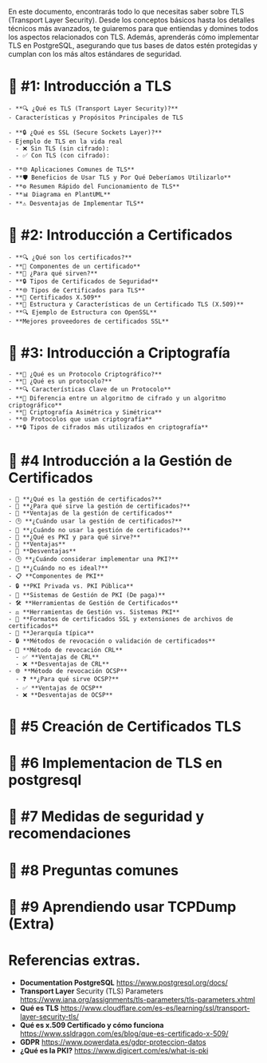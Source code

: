 En este documento, encontrarás todo lo que necesitas saber sobre TLS (Transport Layer Security). Desde los conceptos básicos hasta los detalles técnicos más avanzados, te guiaremos para que entiendas y domines todos los aspectos relacionados con TLS. Además, aprenderás cómo implementar TLS en PostgreSQL, asegurando que tus bases de datos estén protegidas y cumplan con los más altos estándares de seguridad.

 
 
# 📘 #1: Introducción a TLS

	- **🔍 ¿Qué es TLS (Transport Layer Security)?**
	- Características y Propósitos Principales de TLS

	- **🔒 ¿Qué es SSL (Secure Sockets Layer)?**
	- Ejemplo de TLS en la vida real
	  - ❌ Sin TLS (sin cifrado):
	  - ✅ Con TLS (con cifrado):

	- **🌐 Aplicaciones Comunes de TLS**
	- **🛡️ Beneficios de Usar TLS y Por Qué Deberíamos Utilizarlo**
	- **⚙️ Resumen Rápido del Funcionamiento de TLS**
	- **📊 Diagrama en PlantUML**
	- **⚠️ Desventajas de Implementar TLS**
 
# 📘 #2: Introducción a Certificados

	- **🔍 ¿Qué son los certificados?**
	- **🔧 Componentes de un certificado**
	- **🎯 ¿Para qué sirven?**
	- **🔒 Tipos de Certificados de Seguridad**
	- **🌐 Tipos de Certificados para TLS**
	- **📜 Certificados X.509**
	- **🧾 Estructura y Características de un Certificado TLS (X.509)**
	- **🔍 Ejemplo de Estructura con OpenSSL**
 	- **Mejores proveedores de certificados SSL**
	 

# 📘 #3: Introducción a Criptografía

	- **🔐 ¿Qué es un Protocolo Criptográfico?**
	- **📜 ¿Qué es un protocolo?**
	- **🔍 Características Clave de un Protocolo**
	- **🔄 Diferencia entre un algoritmo de cifrado y un algoritmo criptográfico**
	- **🔑 Criptografía Asimétrica y Simétrica**
	- **🌐 Protocolos que usan criptografía**
	- **🔒 Tipos de cifrados más utilizados en criptografía**
 
# 📘 #4 Introducción a la Gestión de Certificados

	- 📜 **¿Qué es la gestión de certificados?**
	- 🎯 **¿Para qué sirve la gestión de certificados?**
	- 🌟 **Ventajas de la gestión de certificados**
	- 🕒 **¿Cuándo usar la gestión de certificados?**
	- 🚫 **¿Cuándo no usar la gestión de certificados?**
	- 🔑 **¿Qué es PKI y para qué sirve?**
	- 🌟 **Ventajas**
	- 🚫 **Desventajas**
	- 🕒 **¿Cuándo considerar implementar una PKI?**
	- 🚫 **¿Cuándo no es ideal?**
	- 📋 **Componentes de PKI**
	- 🔒 **PKI Privada vs. PKI Pública**
	- 💼 **Sistemas de Gestión de PKI (De paga)**
	- 🛠️ **Herramientas de Gestión de Certificados**
	- ⚖️ **Herramientas de Gestión vs. Sistemas PKI**
	- 📂 **Formatos de certificados SSL y extensiones de archivos de certificados**
	- 🏢 **Jerarquía típica**
	- 🔒 **Métodos de revocación o validación de certificados**
	- 📜 **Método de revocación CRL**
	  - ✅ **Ventajas de CRL**
	  - ❌ **Desventajas de CRL**
	- 🌐 **Método de revocación OCSP**
	  - ❓ **¿Para qué sirve OCSP?**
	  - ✅ **Ventajas de OCSP**
	  - ❌ **Desventajas de OCSP**
 
 
# 📘 #5  Creación de Certificados TLS

# 📘 #6  Implementacion de TLS en postgresql 
# 📘 #7  Medidas de seguridad y recomendaciones
# 📘 #8  Preguntas comunes
# 📘 #9  Aprendiendo usar TCPDump (Extra)

 
# Referencias extras.

  - **Documentation PostgreSQL**  https://www.postgresql.org/docs/
  - **Transport Layer** Security (TLS) Parameters https://www.iana.org/assignments/tls-parameters/tls-parameters.xhtml
  - **Qué es TLS** https://www.cloudflare.com/es-es/learning/ssl/transport-layer-security-tls/
  - **Qué es x.509 Certificado y cómo funciona** https://www.ssldragon.com/es/blog/que-es-certificado-x-509/
  - **GDPR**  https://www.powerdata.es/gdpr-proteccion-datos
  - **¿Qué es la PKI?** https://www.digicert.com/es/what-is-pki


